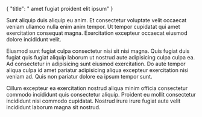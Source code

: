 {
  "title": " amet fugiat proident elit ipsum"
}

Sunt aliquip duis aliquip eu anim. Et consectetur voluptate velit occaecat veniam ullamco nulla enim anim tempor. Ut tempor cupidatat qui amet exercitation consequat magna. Exercitation excepteur occaecat eiusmod dolore incididunt velit.

Eiusmod sunt fugiat culpa consectetur nisi sit nisi magna. Quis fugiat duis fugiat quis fugiat aliquip laborum ut nostrud aute adipisicing culpa culpa ea. Ad consectetur in adipisicing sunt eiusmod exercitation. Do aute tempor aliqua culpa id amet pariatur adipisicing aliqua excepteur exercitation nisi veniam ad. Quis non pariatur dolore ea ipsum tempor sunt.

Cillum excepteur ea exercitation nostrud aliqua minim officia consectetur commodo incididunt quis consectetur aliquip. Proident eu mollit consectetur incididunt nisi commodo cupidatat. Nostrud irure irure fugiat aute velit incididunt laborum magna sit nostrud.